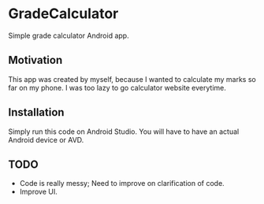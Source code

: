 # GradeCalculator
Simple grade calculator Android app.

## Motivation
This app was created by myself, because I wanted to calculate my marks so far on my phone. I was too lazy to go calculator website everytime.

## Installation
Simply run this code on Android Studio. You will have to have an actual Android device or AVD.

## TODO
* Code is really messy; Need to improve on clarification of code.
* Improve UI.
